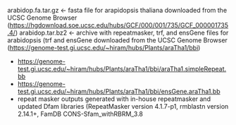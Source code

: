 arabidop.fa.tar.gz <- fasta file for arapidopsis thaliana downloaded from the UCSC Genome Browser (https://hgdownload.soe.ucsc.edu/hubs/GCF/000/001/735/GCF_000001735.4/)
arabidop.tar.bz2 <- archive with repeatmasker, trf, and ensGene files for arabidopsis (trf and ensGene downloaded from the UCSC Genome Browser (https://genome-test.gi.ucsc.edu/~hiram/hubs/Plants/araTha1/bbi)
- https://genome-test.gi.ucsc.edu/~hiram/hubs/Plants/araTha1/bbi/araTha1.simpleRepeat.bb
- https://genome-test.gi.ucsc.edu/~hiram/hubs/Plants/araTha1/bbi/ensGene.araTha1.bb
- repeat masker outputs generated with in-house repeatmasker and updated Dfam libraries (RepeatMasker version 4.1.7-p1, rmblastn version 2.14.1+, FamDB CONS-Sfam_withRBRM_3.8


